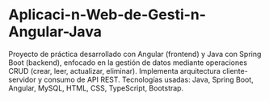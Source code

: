 # Aplicaci-n-Web-de-Gesti-n-Angular-Java
Proyecto de práctica desarrollado con Angular (frontend) y Java con Spring Boot (backend), enfocado en la gestión de datos mediante operaciones CRUD (crear, leer, actualizar, eliminar). Implementa arquitectura cliente-servidor y consumo de API REST. Tecnologías usadas: Java, Spring Boot, Angular, MySQL, HTML, CSS, TypeScript, Bootstrap.
